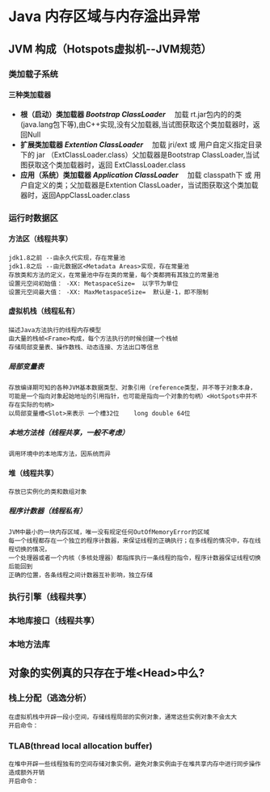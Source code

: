 # Java 内存区域与内存溢出异常
## JVM 构成（Hotspots虚拟机--JVM规范）
### 类加载子系统
#### 三种类加载器
- **根（启动）类加载器 _Bootstrap ClassLoader_**
&emsp;加载 rt.jar包内的的类(java.lang包下等),由C++实现,没有父加载器,当试图获取这个类加载器时，返回Null
- **扩展类加载器 _Extention ClassLoader_**
&emsp;加载 jri/ext 或 用户自定义指定目录下的 jar （ExtClassLoader.class）父加载器是Bootstrap ClassLoader,当试图获取这个类加载器时，返回 ExtClassLoader.class
- **应用（系统）类加载器 _Application ClassLoader_**
&emsp;加载 classpath下 或 用户自定义的类；父加载器是Extention ClassLoader，当试图获取这个类加载器时，返回AppClassLoader.class

### 运行时数据区
#### 方法区<Method Areas>（线程共享）
	jdk1.8之前 --由永久代实现，存在常量池
	jdk1.8之后 --由元数据区<Metadata Areas>实现，存在常量池
	存放类和方法的定义，在常量池中存在类的常量，每个类都拥有其独立的常量池
	设置元空间初始值： -XX: MetaspaceSize=  以字节为单位
	设置元空间最大值： -XX: MaxMetaspaceSize=  默认是-1，即不限制

#### 虚拟机栈<JVM Stack>（线程私有）
	描述Java方法执行的线程内存模型
	由大量的栈帧<Frame>构成，每个方法执行的时候创建一个栈帧
	存储局部变量表、操作数栈、动态连接、方法出口等信息

##### 局部变量表
	存放编译期可知的各种JVM基本数据类型、对象引用（reference类型，并不等于对象本身，
	可能是一个指向对象起始地址的引用指针，也可能是指向一个对象的句柄）<HotSpots中并不存在实际的句柄>
	以局部变量槽<Slot>来表示 一个槽32位    long double 64位



##### 本地方法栈<Native Method Stack>（线程共享，一般不考虑）
    调用环境中的本地库方法，因系统而异
#### 堆<Heap>（线程共享）
    存放已实例化的类和数组对象
##### 程序计数器<PC Register>（线程私有）
    JVM中最小的一块内存区域，唯一没有规定任何OutOfMemoryError的区域
    每一个线程都存在一个独立的程序计数器，来保证线程的正确执行；在多线程的情况中，存在线程切换的情况，
    一个处理器或者一个内核（多核处理器）都指挥执行一条线程的指令，程序计数器保证线程切换后能回到
    正确的位置，各条线程之间计数器互补影响，独立存储

### 执行引擎（线程共享）

### 本地库接口（线程共享）

### 本地方法库

## 对象的实例真的只存在于堆\<Head>中么?

### 栈上分配（逃逸分析）
    在虚拟机栈中开辟一段小空间，存储线程局部的实例对象，通常这些实例对象不会太大
    开启命令：
### TLAB(thread local allocation buffer)
    在堆中开辟一些线程独有的空间存储对象实例，避免对象实例由于在堆共享内存中进行同步操作造成额外开销
    开启命令：
